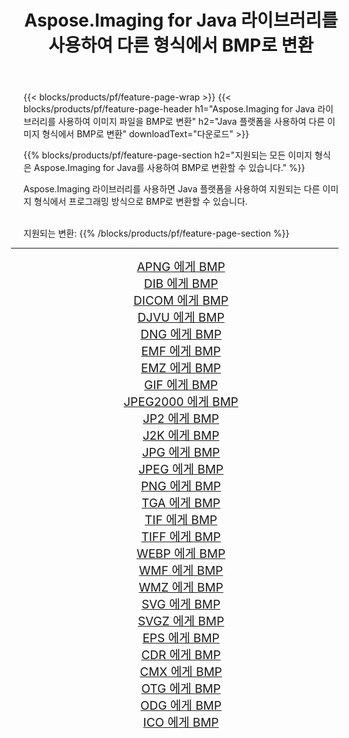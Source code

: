 ﻿---
title: Aspose.Imaging for Java 라이브러리를 사용하여 다른 형식에서 BMP로 변환 
weight: 3920
url: /ko/java/conversion/to/bmp 
lang: ko
langdirlevel: 2
locales: zh-hans,ja,it,ru,de,es,fr,nl,id,lt,pl,pt,vi,tr,ko,zh-hant,ar,hi,th,sv,cs,uk,he
description: Aspose.Imaging을 사용하면 Java를 사용하여 다른 형식에서 BMP로 변환할 수 있습니다.
---

{{< blocks/products/pf/feature-page-wrap >}}
{{< blocks/products/pf/feature-page-header h1="Aspose.Imaging for Java 라이브러리를 사용하여 이미지 파일을 BMP로 변환" h2="Java 플랫폼을 사용하여 다른 이미지 형식에서 BMP로 변환" downloadText="다운로드" >}}


{{% blocks/products/pf/feature-page-section  h2="지원되는 모든 이미지 형식은 Aspose.Imaging for Java를 사용하여 BMP로 변환할 수 있습니다." %}}
<p align=justify>Aspose.Imaging 라이브러리를 사용하면 Java 플랫폼을 사용하여 지원되는 다른 이미지 형식에서 프로그래밍 방식으로 BMP로 변환할 수 있습니다.</p>
<br/>
지원되는 변환:
{{% /blocks/products/pf/feature-page-section %}}
<div class="container-fluid productfamilypage bg-gray">
    <div class="convertypes bg-gray agp-content section">
        <div class="container">
		<hr style="margin-left:-20px;"/>
		<div class="row other-converters" style="gap: 10px;font-size: 19px;text-align:center;">
		    <div class='col-md-2 other-converter remove-lp remove-rp'><a href="/imaging/ko/java/conversion/apng-to-bmp" style="padding:15px;">APNG 에게 BMP</a></div>
<div class='col-md-2 other-converter remove-lp remove-rp'><a href="/imaging/ko/java/conversion/dib-to-bmp" style="padding:15px;">DIB 에게 BMP</a></div>
<div class='col-md-2 other-converter remove-lp remove-rp'><a href="/imaging/ko/java/conversion/dicom-to-bmp" style="padding:15px;">DICOM 에게 BMP</a></div>
<div class='col-md-2 other-converter remove-lp remove-rp'><a href="/imaging/ko/java/conversion/djvu-to-bmp" style="padding:15px;">DJVU 에게 BMP</a></div>
<div class='col-md-2 other-converter remove-lp remove-rp'><a href="/imaging/ko/java/conversion/dng-to-bmp" style="padding:15px;">DNG 에게 BMP</a></div>
<div class='col-md-2 other-converter remove-lp remove-rp'><a href="/imaging/ko/java/conversion/emf-to-bmp" style="padding:15px;">EMF 에게 BMP</a></div>
<div class='col-md-2 other-converter remove-lp remove-rp'><a href="/imaging/ko/java/conversion/emz-to-bmp" style="padding:15px;">EMZ 에게 BMP</a></div>
<div class='col-md-2 other-converter remove-lp remove-rp'><a href="/imaging/ko/java/conversion/gif-to-bmp" style="padding:15px;">GIF 에게 BMP</a></div>
<div class='col-md-2 other-converter remove-lp remove-rp'><a href="/imaging/ko/java/conversion/jpeg2000-to-bmp" style="padding:15px;">JPEG2000 에게 BMP</a></div>
<div class='col-md-2 other-converter remove-lp remove-rp'><a href="/imaging/ko/java/conversion/jp2-to-bmp" style="padding:15px;">JP2 에게 BMP</a></div>
<div class='col-md-2 other-converter remove-lp remove-rp'><a href="/imaging/ko/java/conversion/j2k-to-bmp" style="padding:15px;">J2K 에게 BMP</a></div>
<div class='col-md-2 other-converter remove-lp remove-rp'><a href="/imaging/ko/java/conversion/jpg-to-bmp" style="padding:15px;">JPG 에게 BMP</a></div>
<div class='col-md-2 other-converter remove-lp remove-rp'><a href="/imaging/ko/java/conversion/jpeg-to-bmp" style="padding:15px;">JPEG 에게 BMP</a></div>
<div class='col-md-2 other-converter remove-lp remove-rp'><a href="/imaging/ko/java/conversion/png-to-bmp" style="padding:15px;">PNG 에게 BMP</a></div>
<div class='col-md-2 other-converter remove-lp remove-rp'><a href="/imaging/ko/java/conversion/tga-to-bmp" style="padding:15px;">TGA 에게 BMP</a></div>
<div class='col-md-2 other-converter remove-lp remove-rp'><a href="/imaging/ko/java/conversion/tif-to-bmp" style="padding:15px;">TIF 에게 BMP</a></div>
<div class='col-md-2 other-converter remove-lp remove-rp'><a href="/imaging/ko/java/conversion/tiff-to-bmp" style="padding:15px;">TIFF 에게 BMP</a></div>
<div class='col-md-2 other-converter remove-lp remove-rp'><a href="/imaging/ko/java/conversion/webp-to-bmp" style="padding:15px;">WEBP 에게 BMP</a></div>
<div class='col-md-2 other-converter remove-lp remove-rp'><a href="/imaging/ko/java/conversion/wmf-to-bmp" style="padding:15px;">WMF 에게 BMP</a></div>
<div class='col-md-2 other-converter remove-lp remove-rp'><a href="/imaging/ko/java/conversion/wmz-to-bmp" style="padding:15px;">WMZ 에게 BMP</a></div>
<div class='col-md-2 other-converter remove-lp remove-rp'><a href="/imaging/ko/java/conversion/svg-to-bmp" style="padding:15px;">SVG 에게 BMP</a></div>
<div class='col-md-2 other-converter remove-lp remove-rp'><a href="/imaging/ko/java/conversion/svgz-to-bmp" style="padding:15px;">SVGZ 에게 BMP</a></div>
<div class='col-md-2 other-converter remove-lp remove-rp'><a href="/imaging/ko/java/conversion/eps-to-bmp" style="padding:15px;">EPS 에게 BMP</a></div>
<div class='col-md-2 other-converter remove-lp remove-rp'><a href="/imaging/ko/java/conversion/cdr-to-bmp" style="padding:15px;">CDR 에게 BMP</a></div>
<div class='col-md-2 other-converter remove-lp remove-rp'><a href="/imaging/ko/java/conversion/cmx-to-bmp" style="padding:15px;">CMX 에게 BMP</a></div>
<div class='col-md-2 other-converter remove-lp remove-rp'><a href="/imaging/ko/java/conversion/otg-to-bmp" style="padding:15px;">OTG 에게 BMP</a></div>
<div class='col-md-2 other-converter remove-lp remove-rp'><a href="/imaging/ko/java/conversion/odg-to-bmp" style="padding:15px;">ODG 에게 BMP</a></div>
<div class='col-md-2 other-converter remove-lp remove-rp'><a href="/imaging/ko/java/conversion/ico-to-bmp" style="padding:15px;">ICO 에게 BMP</a></div>
                </div>
        </div>
    </div>
</div>
<br/>


